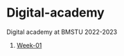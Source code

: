 # Digital-academy
Digital academy at BMSTU 2022-2023

1. [Week-01](https://github.com/IU5-IT/Digital-academy/tree/main/Week-01)
